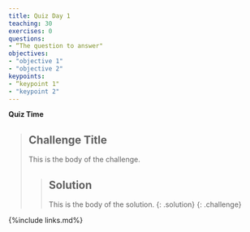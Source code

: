 ```yaml
---
title: Quiz Day 1
teaching: 30
exercises: 0
questions:
- “The question to answer"
objectives:  
- "objective 1"
- "objective 2"
keypoints:
- “keypoint 1"
- "keypoint 2"
---
```


**Quiz Time**

> ## Challenge Title
>
> This is the body of the challenge.
>
> > ## Solution
> >
> > This is the body of the solution.
> {: .solution}
{: .challenge}


{%include links.md%} 
